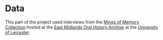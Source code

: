 # Data

This part of the project used interviews from the [Mines of Memory Collection](https://le.ac.uk/emoha/collections/all/mines-of-memory) hosted at the [East Midlands Oral History Archive](https://le.ac.uk/emoha) at the [University of Leicester](https://le.ac.uk/).
